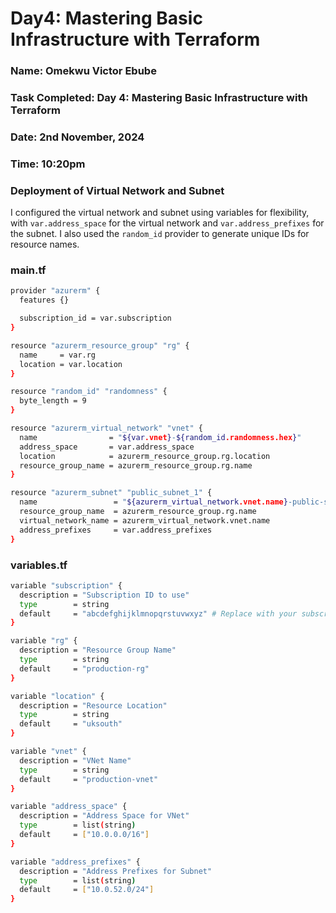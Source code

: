 # Day4: Mastering Basic Infrastructure with Terraform

### Name: Omekwu Victor Ebube
### Task Completed: Day 4: Mastering Basic Infrastructure with Terraform
### Date: 2nd November, 2024
### Time: 10:20pm

### Deployment of Virtual Network and Subnet

I configured the virtual network and subnet using variables for flexibility, with `var.address_space` for the virtual network and `var.address_prefixes` for the subnet. I also used the `random_id` provider to generate unique IDs for resource names.


### main.tf
```bash
provider "azurerm" {
  features {}

  subscription_id = var.subscription
}

resource "azurerm_resource_group" "rg" {
  name     = var.rg
  location = var.location
}

resource "random_id" "randomness" {
  byte_length = 9
}

resource "azurerm_virtual_network" "vnet" {
  name                = "${var.vnet}-${random_id.randomness.hex}"
  address_space       = var.address_space
  location            = azurerm_resource_group.rg.location
  resource_group_name = azurerm_resource_group.rg.name
}

resource "azurerm_subnet" "public_subnet_1" {
  name                 = "${azurerm_virtual_network.vnet.name}-public-subnet-1"
  resource_group_name  = azurerm_resource_group.rg.name
  virtual_network_name = azurerm_virtual_network.vnet.name
  address_prefixes     = var.address_prefixes
}
```
### variables.tf
```bash
variable "subscription" {
  description = "Subscription ID to use"
  type        = string
  default     = "abcdefghijklmnopqrstuvwxyz" # Replace with your subscription
}

variable "rg" {
  description = "Resource Group Name"
  type        = string
  default     = "production-rg"
}

variable "location" {
  description = "Resource Location"
  type        = string
  default     = "uksouth"
}

variable "vnet" {
  description = "VNet Name"
  type        = string
  default     = "production-vnet"
}

variable "address_space" {
  description = "Address Space for VNet"
  type        = list(string)
  default     = ["10.0.0.0/16"]
}

variable "address_prefixes" {
  description = "Address Prefixes for Subnet"
  type        = list(string)
  default     = ["10.0.52.0/24"]
}
```